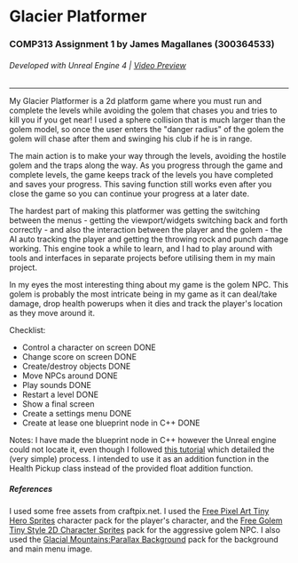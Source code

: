 # Glacier Platformer
### COMP313 Assignment 1 by James Magallanes (300364533)

###### Developed with Unreal Engine 4 | [Video Preview](https://www.youtube.com/watch?v=E9Ls13-lxA0&feature=youtu.be)
-----------------------------------------

My Glacier Platformer is a 2d platform game where you must run and complete the levels while avoiding the golem that chases you and tries to kill you if you get near! I used a sphere collision that is much larger than the golem model, so once the user enters the "danger radius" of the golem the golem will chase after them and swinging his club if he is in range.

The main action is to make your way through the levels, avoiding the hostile golem and the traps along the way. As you progress through the game and complete levels, the game keeps track of the levels you have completed and saves your progress. This saving function still works even after you close the game so you can continue your progress at a later date. 

The hardest part of making this platformer was getting the switching between the menus - getting the viewport/widgets switching back and forth correctly - and also the interaction between the player and the golem - the AI auto tracking the player and getting the throwing rock and punch damage working. This engine took a while to learn, and I had to play around with tools and interfaces in separate projects before utilising them in my main project.

In my eyes the most interesting thing about my game is the golem NPC. This golem is probably the most intricate being in my game as it can deal/take damage, drop health powerups when it dies and track the player's location as they move around it. 


Checklist:
- Control a character on screen DONE
- Change score on screen DONE
- Create/destroy objects DONE
- Move NPCs around DONE
- Play sounds DONE
- Restart a level DONE
- Show a final screen
- Create a settings menu DONE
- Create at lease one blueprint node in C++ DONE

Notes: I have made the blueprint node in C++ however the Unreal engine could not locate it, even though I followed [this tutorial](https://trashbyte.io/blog/2019/10/20/custom-blueprint-nodes-part1.html) which detailed the (very simple) process. I intended to use it as an addition function in the Health Pickup class instead of the provided float addition function. 




##### References
I used some free assets from craftpix.net. I used the [Free Pixel Art Tiny Hero Sprites](https://craftpix.net/freebies/free-pixel-art-tiny-hero-sprites/) character pack for the player's character, and the [Free Golem Tiny Style 2D Character Sprites](https://craftpix.net/freebies/free-golem-tiny-style-2d-character-sprites/) pack for the aggressive golem NPC.
I also used the [Glacial Mountains:Parallax Background](https://vnitti.itch.io/glacial-mountains-parallax-background) pack for the background and main menu image.
